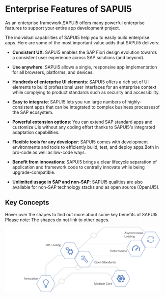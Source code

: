 <!-- loiobf2d55eaa33b44a78ef95e7946d658e8 -->

# Enterprise Features of SAPUI5

As an enterprise framework,SAPUI5 offers many powerful enterprise features to support your entire app development project.

The individual capabilities of SAPUI5 help you to easily build enterprise apps. Here are some of the most important value adds that SAPUI5 delivers:

-   **Consistent UX**: SAPUI5 enables the SAP Fiori design evolution towards a consistent user experience across SAP solutions \(and beyond\).

-   **Use anywhere**: SAPUI5 allows a single, responsive app implementation for all browsers, platforms, and devices.

-   **Hundreds of enterprise UI elements**: SAPUI5 offers a rich set of UI elements to build professional user interfaces for an enterprise context while complying to product standards such as security and accessibility.

-   **Easy to integrate**: SAPUI5 lets you run large numbers of highly-consistent apps that can be integrated to complex business processesof the SAP ecosystem.

-   **Powerful extension options**: You can extend SAP standard apps and customize UIs without any coding effort thanks to SAPUI5's integrated adaptation capabilities.

-   **Flexible tools for any developer**: SAPUI5 comes with development environments and tools to efficiently build, test, and deploy apps.Both in pro-code as well as low-code ways.

-   **Benefit from innovations**: SAPUI5 brings a clear lifecycle separation of application and framework code to centrally innovate while being upgrade-compatible.

-   **Unlimited usage in SAP and non-SAP**: SAPUI5 qualities are also available for non-SAP technology stacks and as open source \(OpenUI5\).




<a name="loiobf2d55eaa33b44a78ef95e7946d658e8__section_lmp_12y_1gb"/>

## Key Concepts

Hover over the shapes to find out more about some key benefits of SAPUI5. Please note: The shapes do not link to other pages.

![Key concepts of UI5 are: Async Loading, Modular Core, Performance, Innovation, UI5 Tooling, and Open Standards](images/Image_Map_Best_Practices_Overview_ba827f7.png)

